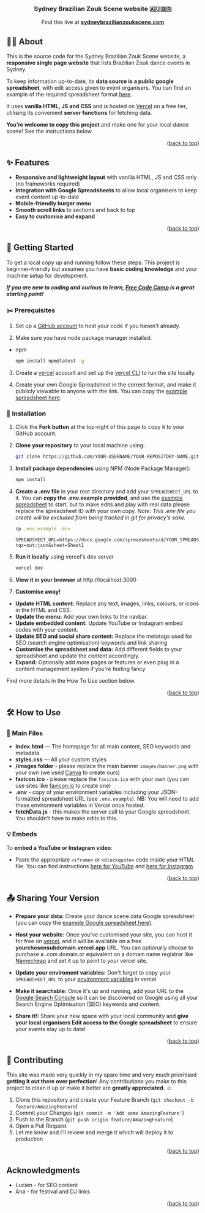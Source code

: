 <a id="readme-top"></a>


<!-- PROJECT HEADER -->
<br />
<div align="center">
<h3 align="center">Sydney Brazilian Zouk Scene website 🇦🇺🇧🇷</h3>

  <p align="center">
    Find this live at <a href="https://sydneybrazilianzoukscene.com"><strong>sydneybrazilianzoukscene.com</strong></a>    
  </p>
</div>


<!-- ABOUT THE PROJECT -->
## 👯‍♂️ About

This is the source code for the Sydney Brazilian Zouk Scene website, a **responsive single page website** that lists Brazilian Zouk dance events in Sydney.

To keep information up-to-date, its **data source is a public google spreadsheet**, with edit access given to event organisers. You can find an example of the required spreadsheet format [here](https://docs.google.com/spreadsheets/d/1zXwfKeJVkRcvg3vubFCW1CWPjSkxwvci2B5wKLozBtg/edit?gid=0#gid=0).

It uses **vanilla HTML, JS and CSS** and is hosted on [Vercel](https://vercel.com) on a free tier, utilising its convenient **server functions** for fetching data.

**You’re welcome to copy this project** and make one for your local dance scene! See the instructions below.

<p align="right">(<a href="#readme-top">back to top</a>)</p>


## ✨ Features

* **Responsive and lightweight layout** with vanilla HTML, JS and CSS only (no frameworks required)
* **Integration with Google Spreadsheets** to allow local organisers to keep event content up-to-date
* **Mobile-friendly burger menu**
* **Smooth scroll links** to sections and back to top
* **Easy to customise and expand**

<p align="right">(<a href="#readme-top">back to top</a>)</p>

<!-- GETTING STARTED -->
## 🌱 Getting Started

To get a local copy up and running follow these steps. This project is beginner-friendly but assumes you have **basic coding knowledge** and your machine setup for development. 

***If you are **new to coding and curious to learn**, [Free Code Camp](https://www.freecodecamp.org/) is a great starting point!***

### ✂️ Prerequisites

1. Set up a [GitHub account](https://github.com/) to host your code if you haven't already.

2. Make sure you have node package manager installed:

* npm
  ```sh
  npm install npm@latest -g
  ```

3. Create a [vercel](vercel.com) account and set up the [vercel CLI](https://vercel.com/docs/cli) to run the site locally.

4. Create your own Google Spreadsheet in the correct format, and make it publicly viewable to anyone with the link. You can copy the [example spreadsheet here](https://docs.google.com/spreadsheets/d/1zXwfKeJVkRcvg3vubFCW1CWPjSkxwvci2B5wKLozBtg/edit?gid=0#gid=0).


### 🔨 Installation

1. Click the **Fork button** at the top-right of this page to copy it to your GitHub account.

2. **Clone your repository** to your local machine using: 
   ```sh
   git clone https://github.com/YOUR-USERNAME/YOUR-REPOSITORY-NAME.git
   ```

3. **Install package dependencies** using NPM (Node Package Manager):

   ```sh
   npm install
   ```

4. **Create a .env file** in your root directory and add your `SPREADSHEET_URL` to it. You can **copy the .env.example provided**, and use the [example spreadsheet](https://docs.google.com/spreadsheets/d/1zXwfKeJVkRcvg3vubFCW1CWPjSkxwvci2B5wKLozBtg/edit?gid=0#gid=0) to start, but to make edits and play with real data please replace the spreadsheet ID with your own copy. *Note: This .env file you create will be excluded from being tracked in git for privacy's sake.*

   ```js
   cp .env.example .env
   ```

   ```
   SPREADSHEET_URL=https://docs.google.com/spreadsheets/d/YOUR_SPREADSHEET_ID/gviz/tq?tqx=out:json&sheet=Sheet1
   ```

5. **Run it locally** using vercel's dev server
   ```js
   vercel dev 
   ```

6. **View it in your browser** at http://localhost:3000

7. **Customise away!**

* **Update HTML content:** Replace any text, images, links, colours, or icons in the HTML and CSS.
* **Update the menu:** Add your own links to the navbar.
* **Update embedded content:** Update YouTube or Instagram embed codes with your content.
* **Update SEO and social share content:** Replace the metatags used for SEO (search engine optimisation) keywords and link sharing
* **Customise the spreadsheet and data:** Add different fields to your spreadsheet and update the content accordingly.
* **Expand:** Optionally add more pages or features or even plug in a content management system if you're feeling fancy

Find more details in the How To Use section below.

<p align="right">(<a href="#readme-top">back to top</a>)</p>


## 🛠️ How to Use

### 📁 Main Files

* **index.html** — The homepage for all main content, SEO keywords and metadata
* **styles.css** — All your custom styles
* **/images folder** - please replace the main banner `images/banner.png` with your own (we used [Canva](https://canva.com) to create ours)
* **favicon.ico** - please replace the `favicon.ico` with your own (you can use sites like [favicon.io](https://favicon.io) to create one)
* **.env** - copy of your environment variables including your JSON-formatted spreadsheet URL (see `.env.example`). NB: You will need to add these environment variables in Vercel once hosted.
* **fetchData.js** - this makes the server call to your Google spreadsheet. You shouldn't have to make edits to this.

### 💡 Embeds

To **embed a YouTube or Instagram video**:

* Paste the appropriate `<iframe>` or `<blockquote>` code inside your HTML file. You can find instructions [here for YouTube](https://support.google.com/youtube/answer/171780?hl=en) and [here for Instagram](https://help.instagram.com/620154495870484?helpref=faq_content).

<p align="right">(<a href="#readme-top">back to top</a>)</p>


## 📤 Sharing Your Version

* **Prepare your data:** Create your dance scene data Google spreadsheet (you can copy the [example Google spreadsheet here](https://docs.google.com/spreadsheets/d/1zXwfKeJVkRcvg3vubFCW1CWPjSkxwvci2B5wKLozBtg/edit?gid=0#gid=0)).

* **Host your website:** Once you've customised your site, you can host it for free on [vercel](https://vercel.com), and it will be available on a free **yourchosensubdomain.vercel.app** URL. You can optionally choose to purchase a .com domain or equivalent on a domain name registrar like [Namecheap](https://www.namecheap.com/) and set it up to point to your vercel site.

* **Update your enviroment variables:** Don't forget to copy your `SPREADSHEET_URL` to your [environment variables](https://vercel.com/docs/environment-variables) in vercel

* **Make it searchable:** Once it's up and running, add your URL to the [Google Search Console](https://search.google.com/search-console/about) so it can be discovered on Google using all your Search Engine Optimisation (SEO) keywords and content.

* **Share it!:** Share your new space with your local community and **give your local organisers Edit access to the Google spreadsheet** to ensure your events stay up to date!

<p align="right">(<a href="#readme-top">back to top</a>)</p>

## 🤗 Contributing

This site was made very quickly in my spare time and very much prioritised **getting it out there over perfection**! Any contributions you make to this project to clean it up or make it better are **greatly appreciated**. ☺️

1. Clone this repository and create your Feature Branch (`git checkout -b feature/AmazingFeature`)
2. Commit your Changes (`git commit -m 'Add some AmazingFeature'`)
3. Push to the Branch (`git push origin feature/AmazingFeature`)
4. Open a Pull Request
5. Let me know and I'll review and merge it which will deploy it to production

<p align="right">(<a href="#readme-top">back to top</a>)</p>


## Acknowledgments

* Lucien - for SEO content
* Ana - for festival and DJ links

<p align="right">(<a href="#readme-top">back to top</a>)</p>

